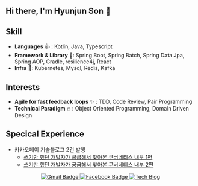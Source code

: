 ## Hi there, I'm Hyunjun Son 👋

## Skill
- **Languages** 👍 : Kotlin, Java, Typescript
- **Framework & Library** 💪: Spring Boot, Spring Batch, Spring Data Jpa, Spring AOP, Gradle, resilience4j, React
- **Infra** 👊: Kubernetes, Mysql, Redis, Kafka

## Interests

- **Agile for fast feedback loops** ✨ : TDD, Code Review, Pair Programming
- **Technical Paradigm** 🔥 : Object Oriented Programming, Domain Driven Design

## Specical Experience
- 카카오페이 기술블로그 2건 발행
    - [쓰기만 했던 개발자가 궁금해서 찾아본 쿠버네티스 내부 1편](https://tech.kakaopay.com/post/jack-k8s-internals-part-1/)
    - [쓰기만 했던 개발자가 궁금해서 찾아본 쿠버네티스 내부 2편](https://tech.kakaopay.com/post/jack-k8s-internals-part-2/)

<p align="center">
<p align="center">
    <a href="mailto:guswns1659@gmail.com">
      <img alt="Gmail Badge" src="https://img.shields.io/badge/Gmail-d14836?style=flat-square&logo=Gmail&logoColor=white&link=mailto:guswns1659@gmail.com" />
    </a>
    <a href="https://www.facebook.com/profile.php?id=100023819959125">
      <img alt="Facebook Badge" src="https://img.shields.io/badge/facebook-1877f2?style=flat-square&logo=facebook&logoColor=white&link=https://www.facebook.com/profile.php?id=100023819959125" />
    </a>
    <a href="https://guswns1659.github.io/">
      <img alt="Tech Blog" src="http://img.shields.io/badge/-Tech%20blog-black?style=flat-square&logo=github&link=https://guswns1659.github.io/" />
    </a>  
</p>


<!--
**guswns1659/guswns1659** is a ✨ _special_ ✨ repository because its `README.md` (this file) appears on your GitHub profile.

Here are some ideas to get you started:

- 🔭 I’m currently working on ...
- 🌱 I’m currently learning ...
- 👯 I’m looking to collaborate on ...
- 🤔 I’m looking for help with ...
- 💬 Ask me about ...
- 📫 How to reach me: ...
- 😄 Pronouns: ...
- ⚡ Fun fact: ...
-->
